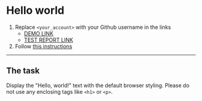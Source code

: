 # Hello world
1. Replace `<your_account>` with your Github username in the links
    - [DEMO LINK](https://<milla-romankova>.github.io/layout_hello-world/) <br>
    - [TEST REPORT LINK](https://<milla-romankova>.github.io/layout_hello-world/report/html_report/)
2. Follow [this instructions](https://mate-academy.github.io/layout_task-guideline/)
___

## The task
Display the "Hello, world!" text with the default browser styling. Please do not
use any enclosing tags like `<h1>` or `<p>`.
